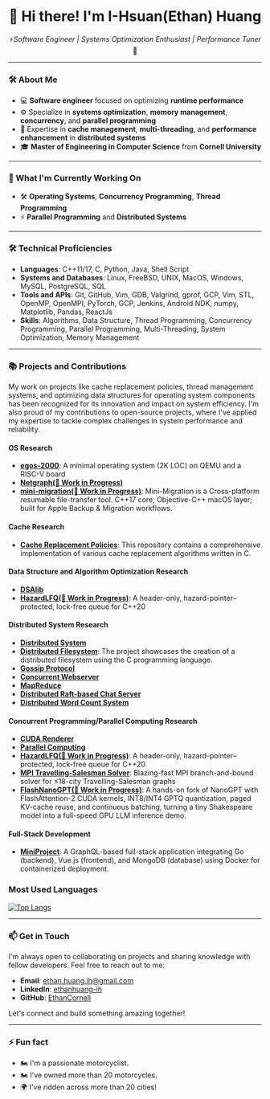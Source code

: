 <h1 align="center">👋 Hi there! I'm I-Hsuan(Ethan) Huang</h1>

<p align="center">
  ⚡<em>Software Engineer | Systems Optimization Enthusiast | Performance Tuner</em>🚀
</p>

---

### 🛠 About Me
- 💻 **Software engineer** focused on optimizing **runtime performance**  
- ⚙️ Specialize in **systems optimization**, **memory management**, **concurrency**, and **parallel programming**  
- 🚀 Expertise in **cache management**, **multi-threading**, and **performance enhancement** in **distributed systems**
- 🎓 **Master of Engineering in Computer Science** from **Cornell University**  

---

### 🔭 What I'm Currently Working On
- 🛠 **Operating Systems**, **Concurrency Programming**, **Thread Programming**
- ⚡ **Parallel Programming** and **Distributed Systems**  

---

### 🛠 Technical Proficiencies

- **Languages**: C++11/17, C, Python, Java, Shell Script
- **Systems and Databases**: Linux, FreeBSD, UNIX, MacOS, Windows, MySQL, PostgreSQL, SQL
- **Tools and APIs**: Git, GitHub, Vim, GDB, Valgrind, gprof, GCP, Vim, STL, OpenMP, OpenMPI, PyTorch, GCP, Jenkins, Android NDK, numpy, Matplotlib, Pandas, ReactJs
- **Skills**: Algorithms, Data Structure, Thread Programming, Concurrency Programming, Parallel Programming, Multi-Threading, System Optimization, Memory Management


---
### 📚 Projects and Contributions

My work on projects like cache replacement policies, thread management systems, and optimizing data structures for operating system components has been recognized for its innovation and impact on system efficiency. I'm also proud of my contributions to open-source projects, where I've applied my expertise to tackle complex challenges in system performance and reliability.

#### OS Research
- **[egos-2000](https://github.com/EthanCornell/egos-2000)**: A minimal operating system (2K LOC) on QEMU and a RISC-V board
- **[Netgraph(🚧 Work in Progress)](https://github.com/EthanCornell/Netgraph)**
- **[mini-migration(🚧 Work in Progress)](https://github.com/EthanCornell/mini-migration/tree/main)**: Mini-Migration is a Cross-platform resumable file-transfer tool. C++17 core, Objective-C++ macOS layer; built for Apple Backup & Migration workflows.

#### Cache Research
- **[Cache Replacement Policies](https://github.com/EthanCornell/Cache-replacement-policies)**: This repository contains a comprehensive implementation of various cache replacement algorithms written in C.

#### Data Structure and Algorithm Optimization Research
- **[DSAlib](https://github.com/EthanCornell/DSAlib)**
- **[HazardLFQ(🚧 Work in Progress)](https://github.com/EthanCornell/HazardLFQ)**:  A header-only, hazard-pointer–protected, lock-free queue for C++20

#### Distributed System Research
- **[Distributed System](https://github.com/EthanCornell/Distributed-System)**
- **[Distributed Filesystem](https://github.com/EthanCornell/Distrbuted-Filesystem)**: The project showcases the creation of a distributed filesystem using the C programming language.
- **[Gossip Protocol](https://github.com/EthanCornell/Gossip-protocol)**
- **[Concurrent Webserver](https://github.com/EthanCornell/Concurrent-webserver)**
- **[MapReduce](https://github.com/EthanCornell/MapReduce)**
- **[Distributed Raft-based Chat Server](https://github.com/EthanCornell/Distributed-Raft-based-Chat-Server)**
- **[Distributed Word Count System](https://github.com/EthanCornell/Distributed-Word-Count-System/tree/future)**
  
#### Concurrent Programming/Parallel Computing Research
- **[CUDA Renderer](https://github.com/EthanCornell/CUDA-Renderer)** 
- **[Parallel Computing](https://github.com/EthanCornell/Parallel-Computing)** 
- **[HazardLFQ(🚧 Work in Progress)](https://github.com/EthanCornell/HazardLFQ)**:  A header-only, hazard-pointer–protected, lock-free queue for C++20
- **[MPI Travelling-Salesman Solver](https://github.com/EthanCornell/-MPI-Wandering-Salesman-Solver)**: Blazing-fast MPI branch-and-bound solver for ≤18-city Travelling-Salesman graphs
- **[FlashNanoGPT(🚧 Work in Progress)](https://github.com/EthanCornell/FlashNanoGPT)**: A hands-on fork of NanoGPT with FlashAttention-2 CUDA kernels, INT8/INT4 GPTQ quantization, paged KV-cache reuse, and continuous batching, turning a tiny Shakespeare model into a full-speed GPU LLM inference demo.
  
#### Full-Stack Development
- **[MiniProject](https://github.com/EthanCornell/mini-project)**: A GraphQL-based full-stack application integrating Go (backend), Vue.js (frontend), and MongoDB (database) using Docker for containerized deployment.


 ### Most Used Languages 
 
 <!-- ![Top Langs](https://github-readme-stats.vercel.app/api/top-langs/?username=ethancornell&hide=javascript,html,scss&layout=donut) -->
[![Top Langs](https://github-readme-stats.vercel.app/api/top-langs/?username=ethancornell&hide=javascript,html,scss,terra,perl,raku,roff&layout=donut-vertical)](https://github.com/ethanCornell)
<!-- ![Top Langs](https://github-readme-stats.vercel.app/api/top-langs/?username=ethancornell&hide=javascript,html,scss,terra,perl&layout=compact) -->
---

### 📫 Get in Touch

I'm always open to collaborating on projects and sharing knowledge with fellow developers. Feel free to reach out to me:

- **Email**:  ethan.huang.ih@gmail.com
- **LinkedIn**: [ethanhuang-ih](https://www.linkedin.com/in/ethanhuang-ih)
- **GitHub**: [EthanCornell](https://github.com/EthanCornell)

Let's connect and build something amazing together!

---
### ⚡ Fun fact

- 🏍️ I'm a passionate motorcyclist.
- 🏍️ I've owned more than 20 motorcycles.
- 🌍 I've ridden across more than 20 cities!
<!--
**EthanCornell/EthanCornell** is a ✨ _special_ ✨ repository because its `README.md` (this file) appears on your GitHub profile.

Here are some ideas to get you started:

- 🔭 I’m currently working on ...
- 🌱 I’m currently learning ...
- 👯 I’m looking to collaborate on ...
- 🤔 I’m looking for help with ...
- 💬 Ask me about ...
- 📫 How to reach me: ...
- 😄 Pronouns: ...
- ⚡ Fun fact: ...

 [![Readme Card](https://github-readme-stats.vercel.app/api/pin/?username=ethancornell&repo=Gossip-protocol)](https://github.com/anuraghazra/github-readme-stats)
 [![Readme Card](https://github-readme-stats.vercel.app/api/pin/?username=ethancornell&repo=MapReduce)](https://github.com/anuraghazra/github-readme-stats)
 [![Readme Card](https://github-readme-stats.vercel.app/api/pin/?username=ethancornell&repo=Gossip-protocol)](https://github.com/anuraghazra/github-readme-stats)
 [![Readme Card](https://github-readme-stats.vercel.app/api/pin/?username=ethancornell&repo=Gossip-protocol)](https://github.com/anuraghazra/github-readme-stats)
  ![Anurag's GitHub stats](https://github-readme-stats.vercel.app/api?username=ethancornell&show_icons=true&theme=transparent)
 ### OS Research
- [egos-2000](https://github.com/EthanCornell/egos-2000): A minimal operating system (2K LOC) on QEMU and a RISC-V board
- [Netgraph](https://github.com/EthanCornell/Netgraph)

### Cache Research
- [Cache Replacement Policies](https://github.com/EthanCornell/Cache-replacement-policies): Cache replacement policies in C

### Data Structure and Algorithm Optimization Research
- [C/C++ Data Structures and Algorithms](https://github.com/EthanCornell/DSAlib): C/C++ Data Structures and Algorithms

### Distributed System Research

- [Gossip Protocol](https://github.com/EthanCornell/Gossip-protocol)
- [Distributed Filesystem](https://github.com/EthanCornell/Distrbuted-Filesystem)
- [Concurrent Webserver](https://github.com/EthanCornell/Concurrent-webserver)
- [MapReduce](https://github.com/EthanCornell/MapReduce)
- [Key/Value Server]()
- [Raft](https://github.com/EthanCornell/Distributed-Raft-based-Chat-Server)

### Concurrent Programming/Parallel Computing Research
- [Parallel Computing](https://github.com/EthanCornell/Parallel-Computing): Explore projects focusing on leveraging multiple processors or computers to perform computations simultaneously, improving efficiency and scalability in various applications
- [A Simple CUDA Renderer](https://github.com/EthanCornell/CUDA-Renderer)
- [Netgraph](https://github.com/EthanCornell/Netgraph)
-->


